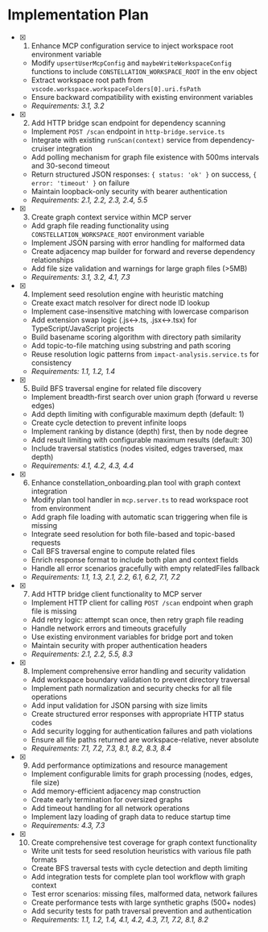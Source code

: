 # Implementation Plan

- [x] 1. Enhance MCP configuration service to inject workspace root environment variable
  - Modify `upsertUserMcpConfig` and `maybeWriteWorkspaceConfig` functions to include `CONSTELLATION_WORKSPACE_ROOT` in the env object
  - Extract workspace root path from `vscode.workspace.workspaceFolders[0].uri.fsPath`
  - Ensure backward compatibility with existing environment variables
  - _Requirements: 3.1, 3.2_

- [x] 2. Add HTTP bridge scan endpoint for dependency scanning
  - Implement `POST /scan` endpoint in `http-bridge.service.ts`
  - Integrate with existing `runScan(context)` service from dependency-cruiser integration
  - Add polling mechanism for graph file existence with 500ms intervals and 30-second timeout
  - Return structured JSON responses: `{ status: 'ok' }` on success, `{ error: 'timeout' }` on failure
  - Maintain loopback-only security with bearer authentication
  - _Requirements: 2.1, 2.2, 2.3, 2.4, 5.5_

- [x] 3. Create graph context service within MCP server
  - Add graph file reading functionality using `CONSTELLATION_WORKSPACE_ROOT` environment variable
  - Implement JSON parsing with error handling for malformed data
  - Create adjacency map builder for forward and reverse dependency relationships
  - Add file size validation and warnings for large graph files (>5MB)
  - _Requirements: 3.1, 3.2, 4.1, 7.3_

- [x] 4. Implement seed resolution engine with heuristic matching
  - Create exact match resolver for direct node ID lookup
  - Implement case-insensitive matching with lowercase comparison
  - Add extension swap logic (.js↔.ts, .jsx↔.tsx) for TypeScript/JavaScript projects
  - Build basename scoring algorithm with directory path similarity
  - Add topic-to-file matching using substring and path scoring
  - Reuse resolution logic patterns from `impact-analysis.service.ts` for consistency
  - _Requirements: 1.1, 1.2, 1.4_

- [x] 5. Build BFS traversal engine for related file discovery
  - Implement breadth-first search over union graph (forward ∪ reverse edges)
  - Add depth limiting with configurable maximum depth (default: 1)
  - Create cycle detection to prevent infinite loops
  - Implement ranking by distance (depth) first, then by node degree
  - Add result limiting with configurable maximum results (default: 30)
  - Include traversal statistics (nodes visited, edges traversed, max depth)
  - _Requirements: 4.1, 4.2, 4.3, 4.4_

- [x] 6. Enhance constellation_onboarding.plan tool with graph context integration
  - Modify plan tool handler in `mcp.server.ts` to read workspace root from environment
  - Add graph file loading with automatic scan triggering when file is missing
  - Integrate seed resolution for both file-based and topic-based requests
  - Call BFS traversal engine to compute related files
  - Enrich response format to include both plan and context fields
  - Handle all error scenarios gracefully with empty relatedFiles fallback
  - _Requirements: 1.1, 1.3, 2.1, 2.2, 6.1, 6.2, 7.1, 7.2_

- [x] 7. Add HTTP bridge client functionality to MCP server
  - Implement HTTP client for calling `POST /scan` endpoint when graph file is missing
  - Add retry logic: attempt scan once, then retry graph file reading
  - Handle network errors and timeouts gracefully
  - Use existing environment variables for bridge port and token
  - Maintain security with proper authentication headers
  - _Requirements: 2.1, 2.2, 5.5, 8.3_

- [x] 8. Implement comprehensive error handling and security validation
  - Add workspace boundary validation to prevent directory traversal
  - Implement path normalization and security checks for all file operations
  - Add input validation for JSON parsing with size limits
  - Create structured error responses with appropriate HTTP status codes
  - Add security logging for authentication failures and path violations
  - Ensure all file paths returned are workspace-relative, never absolute
  - _Requirements: 7.1, 7.2, 7.3, 8.1, 8.2, 8.3, 8.4_

- [x] 9. Add performance optimizations and resource management
  - Implement configurable limits for graph processing (nodes, edges, file size)
  - Add memory-efficient adjacency map construction
  - Create early termination for oversized graphs
  - Add timeout handling for all network operations
  - Implement lazy loading of graph data to reduce startup time
  - _Requirements: 4.3, 7.3_

- [x] 10. Create comprehensive test coverage for graph context functionality
  - Write unit tests for seed resolution heuristics with various file path formats
  - Create BFS traversal tests with cycle detection and depth limiting
  - Add integration tests for complete plan tool workflow with graph context
  - Test error scenarios: missing files, malformed data, network failures
  - Create performance tests with large synthetic graphs (500+ nodes)
  - Add security tests for path traversal prevention and authentication
  - _Requirements: 1.1, 1.2, 1.4, 4.1, 4.2, 4.3, 7.1, 7.2, 8.1, 8.2_